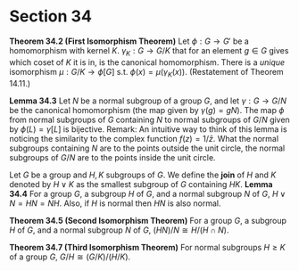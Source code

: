 # Section 34
**Theorem 34.2 (First Isomorphism Theorem)**
Let $\phi:G\to G'$ be a homomorphism with kernel $K$. $\gamma_K:G\to G/K$ that for an element $g\in G$ gives which coset of $K$ it is in, is the canonical homomorphism. There is a _unique_ isomorphism $\mu:G/K\to\phi[G]$ s.t. $\phi(x)=\mu(\gamma_K(x))$. 
(Restatement of Theorem 14.11.)

**Lemma 34.3**
Let $N$ be a normal subgroup of a group $G$, and let $\gamma : G \to G/N$ be the canonical homomorphism (the map given by $\gamma(g)=gN$). The map $\phi$ from normal subgroups of $G$ containing $N$ to normal subgroups of $G/N$ given by $\phi(L) = \gamma[L]$ is bijective.
Remark: An intuitive way to think of this lemma is noticing the similarity to the complex function $f(z)=1/\bar{z}$. What the normal subgroups containing $N$ are to the points outside the unit circle, the normal subgroups of $G/N$ are to the points inside the unit circle.

Let $G$ be a group and $H,K$ subgroups of $G$. We define the **join** of $H$ and $K$ denoted by $H\vee K$ as the smallest subgroup of $G$ containing $HK$.
**Lemma 34.4**
For a group $G$, a subgroup $H$ of $G$, and a normal subgroup $N$ of $G$, $H\vee N = HN = NH$. Also, if $H$ is normal then $HN$ is also normal.

**Theorem 34.5 (Second Isomorphism Theorem)**
For a group $G$, a subgroup $H$ of $G$, and a normal subgroup $N$ of $G$, $(HN)/N\cong H/(H\cap N)$.

**Theorem 34.7 (Third Isomorphism Theorem)** 
For normal subgroups $H\geq K$ of a group $G$, $G/H\cong (G/K)/(H/K)$.


